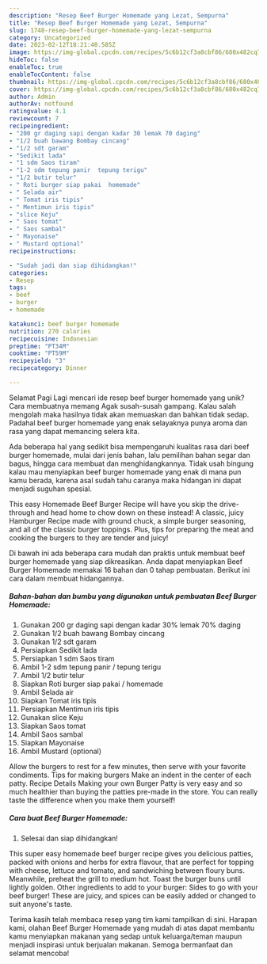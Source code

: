 ```yaml
---
description: "Resep Beef Burger Homemade yang Lezat, Sempurna"
title: "Resep Beef Burger Homemade yang Lezat, Sempurna"
slug: 1748-resep-beef-burger-homemade-yang-lezat-sempurna
category: Uncategorized
date: 2023-02-12T18:21:48.585Z
image: https://img-global.cpcdn.com/recipes/5c6b12cf3a8cbf86/680x482cq70/beef-burger-homemade-foto-resep-utama.jpg
hideToc: false
enableToc: true
enableTocContent: false
thumbnail: https://img-global.cpcdn.com/recipes/5c6b12cf3a8cbf86/680x482cq70/beef-burger-homemade-foto-resep-utama.jpg
cover: https://img-global.cpcdn.com/recipes/5c6b12cf3a8cbf86/680x482cq70/beef-burger-homemade-foto-resep-utama.jpg
author: Admin
authorAv: notfound
ratingvalue: 4.1
reviewcount: 7
recipeingredient:
- "200 gr daging sapi dengan kadar 30 lemak 70 daging"
- "1/2 buah bawang Bombay cincang"
- "1/2 sdt garam"
- "Sedikit lada"
- "1 sdm Saos tiram"
- "1-2 sdm tepung panir  tepung terigu"
- "1/2 butir telur"
- " Roti burger siap pakai  homemade"
- " Selada air"
- " Tomat iris tipis"
- " Mentimun iris tipis"
- "slice Keju"
- " Saos tomat"
- " Saos sambal"
- " Mayonaise"
- " Mustard optional"
recipeinstructions:

- "Sudah jadi dan siap dihidangkan!"
categories:
- Resep
tags:
- beef
- burger
- homemade

katakunci: beef burger homemade 
nutrition: 270 calories
recipecuisine: Indonesian
preptime: "PT34M"
cooktime: "PT59M"
recipeyield: "3"
recipecategory: Dinner

---
```



Selamat Pagi Lagi mencari ide resep beef burger homemade yang unik? Cara membuatnya memang Agak susah-susah gampang. Kalau salah mengolah maka hasilnya tidak akan memuaskan dan bahkan tidak sedap. Padahal beef burger homemade yang enak selayaknya punya aroma dan rasa yang dapat memancing selera kita.


Ada beberapa hal yang sedikit bisa mempengaruhi kualitas rasa dari beef burger homemade, mulai dari jenis bahan, lalu pemilihan bahan segar dan bagus, hingga cara membuat dan menghidangkannya. Tidak usah bingung kalau mau menyiapkan beef burger homemade yang enak di mana pun kamu berada, karena asal sudah tahu caranya maka hidangan ini dapat menjadi suguhan spesial.

This easy Homemade Beef Burger Recipe will have you skip the drive-through and head home to chow down on these instead! A classic, juicy Hamburger Recipe made with ground chuck, a simple burger seasoning, and all of the classic burger toppings. Plus, tips for preparing the meat and cooking the burgers to they are tender and juicy!


Di bawah ini ada beberapa cara mudah dan praktis untuk membuat beef burger homemade yang siap dikreasikan. Anda dapat menyiapkan Beef Burger Homemade memakai 16 bahan dan 0 tahap pembuatan. Berikut ini cara dalam membuat hidangannya.

<!--inarticleads1-->

##### Bahan-bahan dan bumbu yang digunakan untuk pembuatan Beef Burger Homemade:

1. Gunakan 200 gr daging sapi dengan kadar 30% lemak 70% daging
1. Gunakan 1/2 buah bawang Bombay cincang
1. Gunakan 1/2 sdt garam
1. Persiapkan Sedikit lada
1. Persiapkan 1 sdm Saos tiram
1. Ambil 1-2 sdm tepung panir / tepung terigu
1. Ambil 1/2 butir telur
1. Siapkan  Roti burger siap pakai / homemade
1. Ambil  Selada air
1. Siapkan  Tomat iris tipis
1. Persiapkan  Mentimun iris tipis
1. Gunakan slice Keju
1. Siapkan  Saos tomat
1. Ambil  Saos sambal
1. Siapkan  Mayonaise
1. Ambil  Mustard (optional)


Allow the burgers to rest for a few minutes, then serve with your favorite condiments. Tips for making burgers Make an indent in the center of each patty. Recipe Details Making your own Burger Patty is very easy and so much healthier than buying the patties pre-made in the store. You can really taste the difference when you make them yourself! 

<!--inarticleads2-->

##### Cara buat Beef Burger Homemade:


1. Selesai dan siap dihidangkan!

This super easy homemade beef burger recipe gives you delicious patties, packed with onions and herbs for extra flavour, that are perfect for topping with cheese, lettuce and tomato, and sandwiching between floury buns. Meanwhile, preheat the grill to medium hot. Toast the burger buns until lightly golden. Other ingredients to add to your burger: Sides to go with your beef burger! These are juicy, and spices can be easily added or changed to suit anyone&#39;s taste. 

Terima kasih telah membaca resep yang tim kami tampilkan di sini. Harapan kami, olahan Beef Burger Homemade yang mudah di atas dapat membantu kamu menyiapkan makanan yang sedap untuk keluarga/teman maupun menjadi inspirasi untuk berjualan makanan. Semoga bermanfaat dan selamat mencoba!
